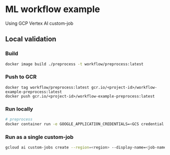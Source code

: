 # ML workflow example

Using GCP Vertex AI custom-job

## Local validation

### Build

``` bash
docker image build ./preprocess -t workflow/preprocess:latest
```

### Push to GCR

```
docker tag workflow/preprocess:latest gcr.io/<project-id>/workflow-example-preprocess:latest
docker push gcr.io/<project-id>/workflow-example-preprocess:latest
```

### Run locally

``` bash
# preprocess
docker container run -e GOOGLE_APPLICATION_CREDENTIALS=<GCS credential json> --name preprocess --rm workflow/preprocess:latest --job-dir . --csv-path gs://workflow-example-dataset/penguins.csv
```

### Run as a single custom-job

``` bash
gcloud ai custom-jobs create --region=<region> --display-name=<job-name> --config=<config-yaml>
```
